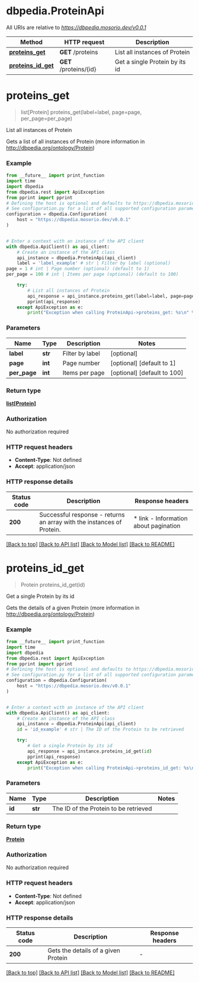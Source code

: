 # dbpedia.ProteinApi

All URIs are relative to *https://dbpedia.mosorio.dev/v0.0.1*

Method | HTTP request | Description
------------- | ------------- | -------------
[**proteins_get**](ProteinApi.md#proteins_get) | **GET** /proteins | List all instances of Protein
[**proteins_id_get**](ProteinApi.md#proteins_id_get) | **GET** /proteins/{id} | Get a single Protein by its id


# **proteins_get**
> list[Protein] proteins_get(label=label, page=page, per_page=per_page)

List all instances of Protein

Gets a list of all instances of Protein (more information in http://dbpedia.org/ontology/Protein)

### Example

```python
from __future__ import print_function
import time
import dbpedia
from dbpedia.rest import ApiException
from pprint import pprint
# Defining the host is optional and defaults to https://dbpedia.mosorio.dev/v0.0.1
# See configuration.py for a list of all supported configuration parameters.
configuration = dbpedia.Configuration(
    host = "https://dbpedia.mosorio.dev/v0.0.1"
)


# Enter a context with an instance of the API client
with dbpedia.ApiClient() as api_client:
    # Create an instance of the API class
    api_instance = dbpedia.ProteinApi(api_client)
    label = 'label_example' # str | Filter by label (optional)
page = 1 # int | Page number (optional) (default to 1)
per_page = 100 # int | Items per page (optional) (default to 100)

    try:
        # List all instances of Protein
        api_response = api_instance.proteins_get(label=label, page=page, per_page=per_page)
        pprint(api_response)
    except ApiException as e:
        print("Exception when calling ProteinApi->proteins_get: %s\n" % e)
```

### Parameters

Name | Type | Description  | Notes
------------- | ------------- | ------------- | -------------
 **label** | **str**| Filter by label | [optional] 
 **page** | **int**| Page number | [optional] [default to 1]
 **per_page** | **int**| Items per page | [optional] [default to 100]

### Return type

[**list[Protein]**](Protein.md)

### Authorization

No authorization required

### HTTP request headers

 - **Content-Type**: Not defined
 - **Accept**: application/json

### HTTP response details
| Status code | Description | Response headers |
|-------------|-------------|------------------|
**200** | Successful response - returns an array with the instances of Protein. |  * link - Information about pagination <br>  |

[[Back to top]](#) [[Back to API list]](../README.md#documentation-for-api-endpoints) [[Back to Model list]](../README.md#documentation-for-models) [[Back to README]](../README.md)

# **proteins_id_get**
> Protein proteins_id_get(id)

Get a single Protein by its id

Gets the details of a given Protein (more information in http://dbpedia.org/ontology/Protein)

### Example

```python
from __future__ import print_function
import time
import dbpedia
from dbpedia.rest import ApiException
from pprint import pprint
# Defining the host is optional and defaults to https://dbpedia.mosorio.dev/v0.0.1
# See configuration.py for a list of all supported configuration parameters.
configuration = dbpedia.Configuration(
    host = "https://dbpedia.mosorio.dev/v0.0.1"
)


# Enter a context with an instance of the API client
with dbpedia.ApiClient() as api_client:
    # Create an instance of the API class
    api_instance = dbpedia.ProteinApi(api_client)
    id = 'id_example' # str | The ID of the Protein to be retrieved

    try:
        # Get a single Protein by its id
        api_response = api_instance.proteins_id_get(id)
        pprint(api_response)
    except ApiException as e:
        print("Exception when calling ProteinApi->proteins_id_get: %s\n" % e)
```

### Parameters

Name | Type | Description  | Notes
------------- | ------------- | ------------- | -------------
 **id** | **str**| The ID of the Protein to be retrieved | 

### Return type

[**Protein**](Protein.md)

### Authorization

No authorization required

### HTTP request headers

 - **Content-Type**: Not defined
 - **Accept**: application/json

### HTTP response details
| Status code | Description | Response headers |
|-------------|-------------|------------------|
**200** | Gets the details of a given Protein |  -  |

[[Back to top]](#) [[Back to API list]](../README.md#documentation-for-api-endpoints) [[Back to Model list]](../README.md#documentation-for-models) [[Back to README]](../README.md)

